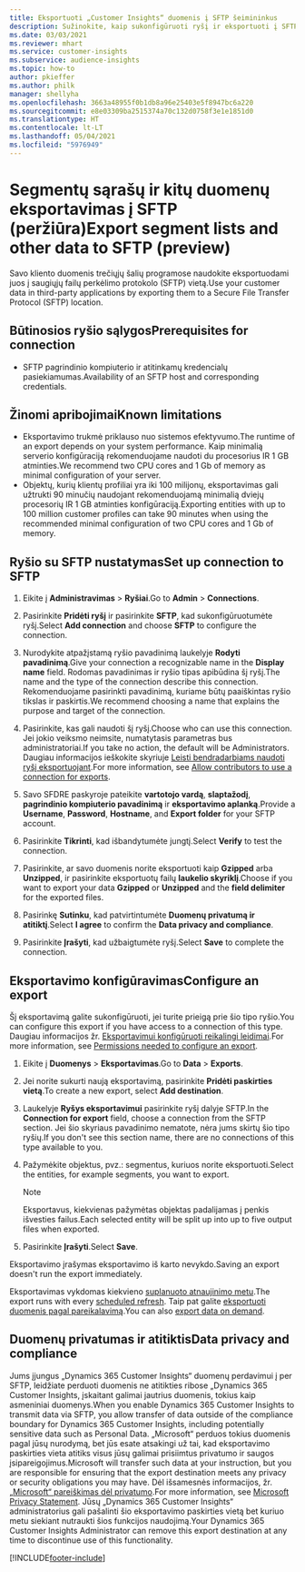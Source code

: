 ```yaml
---
title: Eksportuoti „Customer Insights“ duomenis į SFTP šeimininkus
description: Sužinokite, kaip sukonfigūruoti ryšį ir eksportuoti į SFTP vietą.
ms.date: 03/03/2021
ms.reviewer: mhart
ms.service: customer-insights
ms.subservice: audience-insights
ms.topic: how-to
author: pkieffer
ms.author: philk
manager: shellyha
ms.openlocfilehash: 3663a48955f0b1db8a96e25403e5f8947bc6a220
ms.sourcegitcommit: e8e03309ba2515374a70c132d0758f3e1e1851d0
ms.translationtype: HT
ms.contentlocale: lt-LT
ms.lasthandoff: 05/04/2021
ms.locfileid: "5976949"
---
```

# <a name="export-segment-lists-and-other-data-to-sftp-preview"></a><span data-ttu-id="4cdca-103">Segmentų sąrašų ir kitų duomenų eksportavimas į SFTP (peržiūra)</span><span class="sxs-lookup"><span data-stu-id="4cdca-103">Export segment lists and other data to SFTP (preview)</span></span>

<span data-ttu-id="4cdca-104">Savo kliento duomenis trečiųjų šalių programose naudokite eksportuodami juos į saugiųjų failų perkėlimo protokolo (SFTP) vietą.</span><span class="sxs-lookup"><span data-stu-id="4cdca-104">Use your customer data in third-party applications by exporting them to a Secure File Transfer Protocol (SFTP) location.</span></span>

## <a name="prerequisites-for-connection"></a><span data-ttu-id="4cdca-105">Būtinosios ryšio sąlygos</span><span class="sxs-lookup"><span data-stu-id="4cdca-105">Prerequisites for connection</span></span>

- <span data-ttu-id="4cdca-106">SFTP pagrindinio kompiuterio ir atitinkamų kredencialų pasiekiamumas.</span><span class="sxs-lookup"><span data-stu-id="4cdca-106">Availability of an SFTP host and corresponding credentials.</span></span>

## <a name="known-limitations"></a><span data-ttu-id="4cdca-107">Žinomi apribojimai</span><span class="sxs-lookup"><span data-stu-id="4cdca-107">Known limitations</span></span>

- <span data-ttu-id="4cdca-108">Eksportavimo trukmė priklauso nuo sistemos efektyvumo.</span><span class="sxs-lookup"><span data-stu-id="4cdca-108">The runtime of an export depends on your system performance.</span></span> <span data-ttu-id="4cdca-109">Kaip minimalią serverio konfigūraciją rekomenduojame naudoti du procesorius IR 1 GB atminties.</span><span class="sxs-lookup"><span data-stu-id="4cdca-109">We recommend two CPU cores and 1 Gb of memory as minimal configuration of your server.</span></span> 
- <span data-ttu-id="4cdca-110">Objektų, kurių klientų profiliai yra iki 100 milijonų, eksportavimas gali užtrukti 90 minučių naudojant rekomenduojamą minimalią dviejų procesorių IR 1 GB atminties konfigūraciją.</span><span class="sxs-lookup"><span data-stu-id="4cdca-110">Exporting entities with up to 100 million customer profiles can take 90 minutes when using the recommended minimal configuration of two CPU cores and 1 Gb of memory.</span></span> 

## <a name="set-up-connection-to-sftp"></a><span data-ttu-id="4cdca-111">Ryšio su SFTP nustatymas</span><span class="sxs-lookup"><span data-stu-id="4cdca-111">Set up connection to SFTP</span></span>

1. <span data-ttu-id="4cdca-112">Eikite į **Administravimas** > **Ryšiai**.</span><span class="sxs-lookup"><span data-stu-id="4cdca-112">Go to **Admin** > **Connections**.</span></span>

1. <span data-ttu-id="4cdca-113">Pasirinkite **Pridėti ryšį** ir pasirinkite **SFTP**, kad sukonfigūruotumėte ryšį.</span><span class="sxs-lookup"><span data-stu-id="4cdca-113">Select **Add connection** and choose **SFTP** to configure the connection.</span></span>

1. <span data-ttu-id="4cdca-114">Nurodykite atpažįstamą ryšio pavadinimą laukelyje **Rodyti pavadinimą**.</span><span class="sxs-lookup"><span data-stu-id="4cdca-114">Give your connection a recognizable name in the **Display name** field.</span></span> <span data-ttu-id="4cdca-115">Rodomas pavadinimas ir ryšio tipas apibūdina šį ryšį.</span><span class="sxs-lookup"><span data-stu-id="4cdca-115">The name and the type of the connection describe this connection.</span></span> <span data-ttu-id="4cdca-116">Rekomenduojame pasirinkti pavadinimą, kuriame būtų paaiškintas ryšio tikslas ir paskirtis.</span><span class="sxs-lookup"><span data-stu-id="4cdca-116">We recommend choosing a name that explains the purpose and target of the connection.</span></span>

1. <span data-ttu-id="4cdca-117">Pasirinkite, kas gali naudoti šį ryšį.</span><span class="sxs-lookup"><span data-stu-id="4cdca-117">Choose who can use this connection.</span></span> <span data-ttu-id="4cdca-118">Jei jokio veiksmo neimsite, numatytasis parametras bus administratoriai.</span><span class="sxs-lookup"><span data-stu-id="4cdca-118">If you take no action, the default will be Administrators.</span></span> <span data-ttu-id="4cdca-119">Daugiau informacijos ieškokite skyriuje [Leisti bendradarbiams naudoti ryšį eksportuojant](connections.md#allow-contributors-to-use-a-connection-for-exports).</span><span class="sxs-lookup"><span data-stu-id="4cdca-119">For more information, see [Allow contributors to use a connection for exports](connections.md#allow-contributors-to-use-a-connection-for-exports).</span></span>

1. <span data-ttu-id="4cdca-120">Savo SFDRE paskyroje pateikite **vartotojo vardą**, **slaptažodį**, **pagrindinio kompiuterio pavadinimą** ir **eksportavimo aplanką**.</span><span class="sxs-lookup"><span data-stu-id="4cdca-120">Provide a **Username**, **Password**, **Hostname**, and **Export folder** for your SFTP account.</span></span>

1. <span data-ttu-id="4cdca-121">Pasirinkite **Tikrinti**, kad išbandytumėte jungtį.</span><span class="sxs-lookup"><span data-stu-id="4cdca-121">Select **Verify** to test the connection.</span></span>

1. <span data-ttu-id="4cdca-122">Pasirinkite, ar savo duomenis norite eksportuoti kaip **Gzipped** arba **Unzipped**, ir pasirinkite eksportuotų failų **laukelio skyriklį**.</span><span class="sxs-lookup"><span data-stu-id="4cdca-122">Choose if you want to export your data **Gzipped** or **Unzipped** and the **field delimiter** for the exported files.</span></span>

1. <span data-ttu-id="4cdca-123">Pasirinkę **Sutinku**, kad patvirtintumėte **Duomenų privatumą ir atitiktį**.</span><span class="sxs-lookup"><span data-stu-id="4cdca-123">Select **I agree** to confirm the **Data privacy and compliance**.</span></span>

1. <span data-ttu-id="4cdca-124">Pasirinkite **Įrašyti**, kad užbaigtumėte ryšį.</span><span class="sxs-lookup"><span data-stu-id="4cdca-124">Select **Save** to complete the connection.</span></span>

## <a name="configure-an-export"></a><span data-ttu-id="4cdca-125">Eksportavimo konfigūravimas</span><span class="sxs-lookup"><span data-stu-id="4cdca-125">Configure an export</span></span>

<span data-ttu-id="4cdca-126">Šį eksportavimą galite sukonfigūruoti, jei turite prieigą prie šio tipo ryšio.</span><span class="sxs-lookup"><span data-stu-id="4cdca-126">You can configure this export if you have access to a connection of this type.</span></span> <span data-ttu-id="4cdca-127">Daugiau informacijos žr. [Eksportavimui konfigūruoti reikalingi leidimai](export-destinations.md#set-up-a-new-export).</span><span class="sxs-lookup"><span data-stu-id="4cdca-127">For more information, see [Permissions needed to configure an export](export-destinations.md#set-up-a-new-export).</span></span>

1. <span data-ttu-id="4cdca-128">Eikite į **Duomenys** > **Eksportavimas**.</span><span class="sxs-lookup"><span data-stu-id="4cdca-128">Go to **Data** > **Exports**.</span></span>

1. <span data-ttu-id="4cdca-129">Jei norite sukurti naują eksportavimą, pasirinkite **Pridėti paskirties vietą**.</span><span class="sxs-lookup"><span data-stu-id="4cdca-129">To create a new export, select **Add destination**.</span></span>

1. <span data-ttu-id="4cdca-130">Laukelyje **Ryšys eksportavimui** pasirinkite ryšį dalyje SFTP.</span><span class="sxs-lookup"><span data-stu-id="4cdca-130">In the **Connection for export** field, choose a connection from the SFTP section.</span></span> <span data-ttu-id="4cdca-131">Jei šio skyriaus pavadinimo nematote, nėra jums skirtų šio tipo ryšių.</span><span class="sxs-lookup"><span data-stu-id="4cdca-131">If you don't see this section name, there are no connections of this type available to you.</span></span>

1. <span data-ttu-id="4cdca-132">Pažymėkite objektus, pvz.: segmentus, kuriuos norite eksportuoti.</span><span class="sxs-lookup"><span data-stu-id="4cdca-132">Select the entities, for example segments, you want to export.</span></span>

   > [!NOTE]
   > <span data-ttu-id="4cdca-133">Eksportavus, kiekvienas pažymėtas objektas padalijamas į penkis išvesties failus.</span><span class="sxs-lookup"><span data-stu-id="4cdca-133">Each selected entity will be split up into up to five output files when exported.</span></span> 

1. <span data-ttu-id="4cdca-134">Pasirinkite **Įrašyti**.</span><span class="sxs-lookup"><span data-stu-id="4cdca-134">Select **Save**.</span></span>

<span data-ttu-id="4cdca-135">Eksportavimo įrašymas eksportavimo iš karto nevykdo.</span><span class="sxs-lookup"><span data-stu-id="4cdca-135">Saving an export doesn't run the export immediately.</span></span>

<span data-ttu-id="4cdca-136">Eksportavimas vykdomas kiekvieno [suplanuoto atnaujinimo metu](system.md#schedule-tab).</span><span class="sxs-lookup"><span data-stu-id="4cdca-136">The export runs with every [scheduled refresh](system.md#schedule-tab).</span></span> <span data-ttu-id="4cdca-137">Taip pat galite [eksportuoti duomenis pagal pareikalavimą](export-destinations.md#run-exports-on-demand).</span><span class="sxs-lookup"><span data-stu-id="4cdca-137">You can also [export data on demand](export-destinations.md#run-exports-on-demand).</span></span> 

## <a name="data-privacy-and-compliance"></a><span data-ttu-id="4cdca-138">Duomenų privatumas ir atitiktis</span><span class="sxs-lookup"><span data-stu-id="4cdca-138">Data privacy and compliance</span></span>

<span data-ttu-id="4cdca-139">Jums įjungus „Dynamics 365 Customer Insights“ duomenų perdavimui į per SFTP, leidžiate perduoti duomenis ne atitikties ribose „Dynamics 365 Customer Insights, įskaitant galimai jautrius duomenis, tokius kaip asmeniniai duomenys.</span><span class="sxs-lookup"><span data-stu-id="4cdca-139">When you enable Dynamics 365 Customer Insights to transmit data via SFTP, you allow transfer of data outside of the compliance boundary for Dynamics 365 Customer Insights, including potentially sensitive data such as Personal Data.</span></span> <span data-ttu-id="4cdca-140">„Microsoft“ perduos tokius duomenis pagal jūsų nurodymą, bet jūs esate atsakingi už tai, kad eksportavimo paskirties vieta atitiks visus jūsų galimai prisiimtus privatumo ir saugos įsipareigojimus.</span><span class="sxs-lookup"><span data-stu-id="4cdca-140">Microsoft will transfer such data at your instruction, but you are responsible for ensuring that the export destination meets any privacy or security obligations you may have.</span></span> <span data-ttu-id="4cdca-141">Dėl išsamesnės informacijos, žr. [„Microsoft“ pareiškimas dėl privatumo](https://go.microsoft.com/fwlink/?linkid=396732).</span><span class="sxs-lookup"><span data-stu-id="4cdca-141">For more information, see [Microsoft Privacy Statement](https://go.microsoft.com/fwlink/?linkid=396732).</span></span>
<span data-ttu-id="4cdca-142">Jūsų „Dynamics 365 Customer Insights“ administratorius gali pašalinti šio eksportavimo paskirties vietą bet kuriuo metu siekiant nutraukti šios funkcijos naudojimą.</span><span class="sxs-lookup"><span data-stu-id="4cdca-142">Your Dynamics 365 Customer Insights Administrator can remove this export destination at any time to discontinue use of this functionality.</span></span>

[!INCLUDE[footer-include](../includes/footer-banner.md)]

